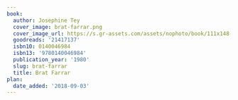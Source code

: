 ```yaml
---
book:
  author: Josephine Tey
  cover_image: brat-farrar.png
  cover_image_url: https://s.gr-assets.com/assets/nophoto/book/111x148-bcc042a9c91a29c1d680899eff700a03.png
  goodreads: '21417137'
  isbn10: 0140046984
  isbn13: '9780140046984'
  publication_year: '1980'
  slug: brat-farrar
  title: Brat Farrar
plan:
  date_added: '2018-09-03'
---
```

